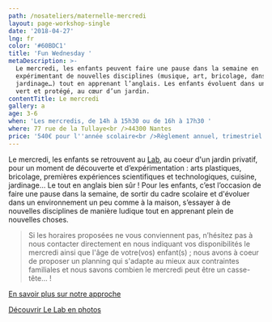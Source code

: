 ```yaml
---
path: /nosateliers/maternelle-mercredi
layout: page-workshop-single
date: '2018-04-27'
lng: fr
color: '#60BDC1'
title: 'Fun Wednesday '
metaDescription: >-
  Le mercredi, les enfants peuvent faire une pause dans la semaine en
  expérimentant de nouvelles disciplines (musique, art, bricolage, danse,
  jardinage…) tout en apprenant l’anglais. Les enfants évoluent dans un cadre
  vert et protégé, au cœur d’un jardin. 
contentTitle: Le mercredi
gallery: a
age: 3-6
when: 'Les mercredis, de 14h à 15h30 ou de 16h à 17h30 '
where: 77 rue de la Tullaye<br />44300 Nantes
price: '540€ pour l''année scolaire<br />Règlement annuel, trimestriel ou mensuel'
---
```

Le mercredi, les enfants se retrouvent au [Lab](https://www.google.fr/maps?q=77+rue+de+la+tullaye+nantes&rlz=1C1JZAP_enFR710FR711&um=1&ie=UTF-8&sa=X&ved=0ahUKEwiL6Pi9jd_cAhULCxoKHZXoAKEQ_AUICigB), au coeur d'un jardin privatif, pour un moment de découverte et d’expérimentation : arts plastiques, bricolage, premières expériences scientifiques et technologiques, cuisine, jardinage… Le tout en anglais bien sûr ! Pour les enfants, c’est l’occasion de faire une pause dans la semaine, de sortir du cadre scolaire et d'évoluer dans un environnement un peu comme à la maison, s’essayer à de nouvelles disciplines de manière ludique tout en apprenant plein de nouvelles choses. 

> Si les horaires proposées ne vous conviennent pas, n’hésitez pas à nous contacter directement en nous indiquant vos disponibilités le mercredi ainsi que l'âge de votre(vos) enfant(s) ; nous avons à coeur de proposer un planning qui s'adapte au mieux aux contraintes familiales et nous savons combien le mercredi peut être un casse-tête... !

[En savoir plus sur notre approche ](/pedagogie)

[Découvrir Le Lab en photos](/nosateliers/#lab)

